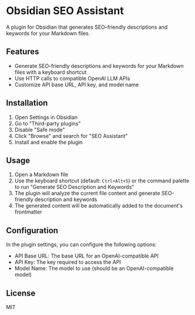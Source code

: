 # Obsidian SEO Assistant

A plugin for Obsidian that generates SEO-friendly descriptions and keywords for your Markdown files.

## Features

- Generate SEO-friendly descriptions and keywords for your Markdown files with a keyboard shortcut
- Use HTTP calls to compatible OpenAI LLM APIs
- Customize API base URL, API key, and model name

## Installation

1. Open Settings in Obsidian
2. Go to "Third-party plugins"
3. Disable "Safe mode"
4. Click "Browse" and search for "SEO Assistant"
5. Install and enable the plugin

## Usage

1. Open a Markdown file
2. Use the keyboard shortcut (default: `Ctrl+Alt+S`) or the command palette to run "Generate SEO Description and Keywords"
3. The plugin will analyze the current file content and generate SEO-friendly description and keywords
4. The generated content will be automatically added to the document's frontmatter

## Configuration

In the plugin settings, you can configure the following options:

- API Base URL: The base URL for an OpenAI-compatible API
- API Key: The key required to access the API
- Model Name: The model to use (should be an OpenAI-compatible model)

## License

MIT
